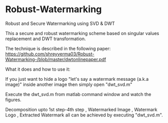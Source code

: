 # Robust-Watermarking

Robust and Secure Watermarking using SVD & DWT

This a secure and robust watermarking scheme based on singular values replacement and DWT transformation.

The technique is described in the following paper: https://github.com/shreyverma03/Robust-Watermarking-/blob/master/dwtonlinepaper.pdf

What it does and how to use it:


If you just want to hide a logo "let's say a watermark message (a.k.a image)" inside another image then simply open "dwt_svd.m"

Execute the dwt_svd.m from matlab command window and watch the figures.

Decomposition upto 1st step-4th step , Watermarked Image , Watermark Logo , Extracted Watermark all can be achieved by executing  "dwt_svd.m". 
